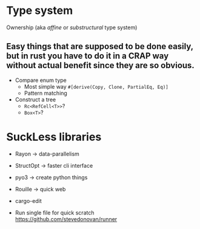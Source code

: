 # Type system

Ownership (aka _affine_ or _substructural_ type system)

## Easy things that are supposed to be done easily, but in rust you have to do it in a CRAP way without actual benefit since they are so obvious.

+ Compare enum type
  + Most simple way `#[derive(Copy, Clone, PartialEq, Eq)]`
  + Pattern matching
+ Construct a tree
  + `Rc<RefCell<T>>`?
  + `Box<T>`?

# SuckLess libraries
+ Rayon -> data-parallelism
+ StructOpt -> faster cli interface
+ pyo3 -> create python things

+ Rouille -> quick web

+ cargo-edit

+ Run single file for quick scratch https://github.com/stevedonovan/runner